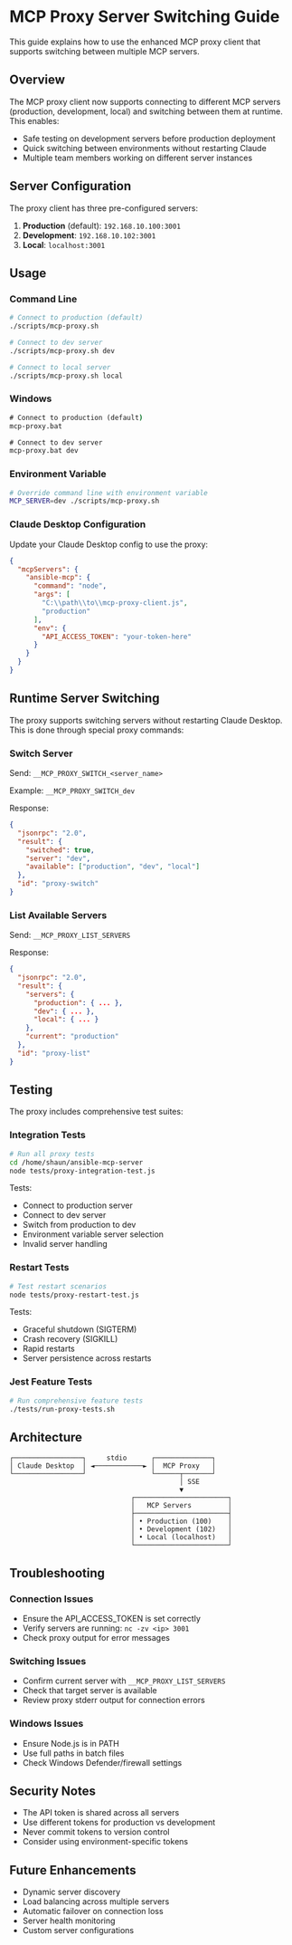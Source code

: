 # MCP Proxy Server Switching Guide

This guide explains how to use the enhanced MCP proxy client that supports switching between multiple MCP servers.

## Overview

The MCP proxy client now supports connecting to different MCP servers (production, development, local) and switching between them at runtime. This enables:

- Safe testing on development servers before production deployment
- Quick switching between environments without restarting Claude
- Multiple team members working on different server instances

## Server Configuration

The proxy client has three pre-configured servers:

1. **Production** (default): `192.168.10.100:3001`
2. **Development**: `192.168.10.102:3001`
3. **Local**: `localhost:3001`

## Usage

### Command Line

```bash
# Connect to production (default)
./scripts/mcp-proxy.sh

# Connect to dev server
./scripts/mcp-proxy.sh dev

# Connect to local server
./scripts/mcp-proxy.sh local
```

### Windows

```cmd
# Connect to production (default)
mcp-proxy.bat

# Connect to dev server
mcp-proxy.bat dev
```

### Environment Variable

```bash
# Override command line with environment variable
MCP_SERVER=dev ./scripts/mcp-proxy.sh
```

### Claude Desktop Configuration

Update your Claude Desktop config to use the proxy:

```json
{
  "mcpServers": {
    "ansible-mcp": {
      "command": "node",
      "args": [
        "C:\\path\\to\\mcp-proxy-client.js",
        "production"
      ],
      "env": {
        "API_ACCESS_TOKEN": "your-token-here"
      }
    }
  }
}
```

## Runtime Server Switching

The proxy supports switching servers without restarting Claude Desktop. This is done through special proxy commands:

### Switch Server
Send: `__MCP_PROXY_SWITCH_<server_name>`

Example: `__MCP_PROXY_SWITCH_dev`

Response:
```json
{
  "jsonrpc": "2.0",
  "result": {
    "switched": true,
    "server": "dev",
    "available": ["production", "dev", "local"]
  },
  "id": "proxy-switch"
}
```

### List Available Servers
Send: `__MCP_PROXY_LIST_SERVERS`

Response:
```json
{
  "jsonrpc": "2.0",
  "result": {
    "servers": {
      "production": { ... },
      "dev": { ... },
      "local": { ... }
    },
    "current": "production"
  },
  "id": "proxy-list"
}
```

## Testing

The proxy includes comprehensive test suites:

### Integration Tests
```bash
# Run all proxy tests
cd /home/shaun/ansible-mcp-server
node tests/proxy-integration-test.js
```

Tests:
- Connect to production server
- Connect to dev server
- Switch from production to dev
- Environment variable server selection
- Invalid server handling

### Restart Tests
```bash
# Test restart scenarios
node tests/proxy-restart-test.js
```

Tests:
- Graceful shutdown (SIGTERM)
- Crash recovery (SIGKILL)
- Rapid restarts
- Server persistence across restarts

### Jest Feature Tests
```bash
# Run comprehensive feature tests
./tests/run-proxy-tests.sh
```

## Architecture

```
┌─────────────────┐     stdio      ┌──────────────┐
│ Claude Desktop  │ ◄────────────► │  MCP Proxy   │
└─────────────────┘                └──────┬───────┘
                                          │ SSE
                                          ▼
                              ┌───────────────────────┐
                              │   MCP Servers         │
                              ├───────────────────────┤
                              │ • Production (100)    │
                              │ • Development (102)   │
                              │ • Local (localhost)   │
                              └───────────────────────┘
```

## Troubleshooting

### Connection Issues
- Ensure the API_ACCESS_TOKEN is set correctly
- Verify servers are running: `nc -zv <ip> 3001`
- Check proxy output for error messages

### Switching Issues
- Confirm current server with `__MCP_PROXY_LIST_SERVERS`
- Check that target server is available
- Review proxy stderr output for connection errors

### Windows Issues
- Ensure Node.js is in PATH
- Use full paths in batch files
- Check Windows Defender/firewall settings

## Security Notes

- The API token is shared across all servers
- Use different tokens for production vs development
- Never commit tokens to version control
- Consider using environment-specific tokens

## Future Enhancements

- Dynamic server discovery
- Load balancing across multiple servers
- Automatic failover on connection loss
- Server health monitoring
- Custom server configurations